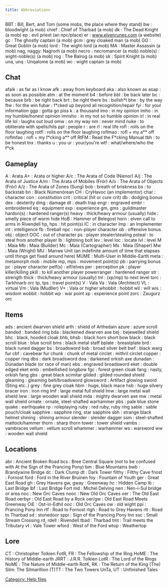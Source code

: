 ```yaml
---
title: Abbreviations
---
```


BBT : Bill, Bert, and Tom (some mobs, the place where they stand) bw :
bloodwight (a mob) chief : Chief of Tharbad (a mob) dk : The Dead Knight
(a mob) ep : evil priest (an npc/place) er : www.elvenrunes.com (a
website) gc : The ghostly captain (a mob) gcm : grey cloaked man (a mob)
GG : Great Goblin (a mob) lord : The wight-lord (a mob) MA : Master
Assassin (a mob) nag, naggy: Nagrorh (a mob) necro : necromancer (a mob)
noble(s) : wight-noble(s) (a mob) rog : The Balrog (a mob) sk : Spirit
Knight (a mob) una, unq : Unqalome (a mob) wc : wight captain (a mob)

## Chat

afaik : as far as I know afk : away from keyboard aka : also known as
asap : as soon as possible atm : at the moment b4 : before bbl : be back
later bc : because brb : be right back brt : be right there bs :
bullsh\*t btw : by the way ftw : for the win fubar : f\*cked up beyond
all recognition/repair fyi : for your information ggp : gotta go piss k
: a thousand imo : in my opinion imho : in my humble/honest opinion
imnsho : in my not so humble opinion irl : in real life lol : laughs out
loud omw : on my way nm : never mind nuke : to obliterate with
spells/hits ppl : people r : are rl : real life rofl : rolls on the
floor laughing rotfl : rolls on the floor laughing roflmao : rofl + my
a\*\* off roflmfao : rofl + my f\*cking a\*\* off RtFM : Read the
F\*cking Manual tbh : to be honest tnx : thanks u : you ur : your/you're
wtf : what/where/who the f\*ck

## Gameplay

A : Arata A+ : Arata or higher A/c : The Arata of Code (Nienor) A/j :
The Arata of Justice A/m : The Arata of Mobiles (Frór) A/o : The Arata
of Objects (Frór) A/z : The Arata of Zones (Sung) bob : breath of
briskness bs : to backstab bn : Black Númenórean CH : CryHavoc (an
implementor) char : character con : constitution crit : critical (hit or
cure crit) db : dodging bonus dex : dexterity dmg : damage dt : death
trap engr : engraved embr : embroidered eq : equipment exp : experience
gm, gms : guildmaster hardon(s) : hardened ranger(s) heavy : thick/heavy
armour (usually) hide : smelly piece of worm hide HoB : Hammer of
Belegost horn : elven call to arms in Rivendell hp, hps : hit point(s)
IC : in character Imp : an Implementer int : intelligence fb : fireball
npc : non-player character ob : offensive bonus obj : object OOC : out
of character ps : player stealer/stealing psteal : to steal from another
player lb : lightning bolt lev : level loc : locate lvl : level M : Maia
Mb : Maia (Builder) Mc : Maia (Cartographer) Ms : Maia (Shaper) Mw :
Maia (Wright) MU : Manwe Unit (an indefinite amount of time that elapses
until things get fixed around here) MUME : Multi-User in Middle-Earth
meta : metamorph mob : mobile mp, mps : movement point(s) pb : parrying
bonus pc : player character pelf(s) : elf/elves per : perception pk :
player killer/killing pkill : to kill another player powerranger :
hardened ranger str : strength thick : thick/heavy armour (usually) tnl
: (xp/mp) to next level torc : Tarkhnarb orc tp, tps : travel point(s) V
: Vala Va : Vala (Architect) VL : virtual Vm : Vala (Mudller) V+ : Vala
or higher whobbit : hobbit wil : will wis : wisdom wobbit : hobbit wp :
war point xp : experience point zorc : Zaugurz orc

## Items

ads : ancient dwarven shield arth : shield of Arthedain azure : azure
scroll banded : banded ring bda : blackened dwarven axe bej : bejewelled
shield bhc : black, hooded cloak bhb, bhsb : black horn short bow black
: black scroll blue : blue scroll bms : black metal staff bplate :
breastplate brd : black runed dagger bs : broadsword bsb : broad silver
belt bwf : black warg fur cbf : cavebear fur chunk : chunk of metal
circlet : mithril circlet copper : copper ring dbs : dark broadsword doa
: darkened orkish axe dunadan : Dúnadan blade (or race of man) ebs :
engraved broadsword eket : double edged eket emb : embellished longbow
fgc : forest green cloak fang : nasty, orkish fang gbs : great black
scimitar gilded : gilded rounded shield gleaming : gleaming
belt/broadsword glowsword : Artifact glowing sword (Sting etc..) grey :
fine grey cloak hbm : huge, black mace hsb : huge silvery bracer iron :
iron ring lmf : large metal full shield lmw : large metal wall shield
lww : large wooden wall shield mda : mighty dwarven axe mw : metal wall
shield ornate : ornate, steel-shafted warhammer pbs : pale blue stone
quake : earthquake rp : roleplaying ruby : red ruby, ruby ring sable :
sable pouch/cloak sapphire : sapphire ring, star sapphire sbh : strange
black helmet shining : shining armour slender : slender dagger ssm :
steel-shafted mattock/hammer thorn : sharp thorn tower : tower shield
vambs : vambraces vellum : vellum scroll whammer : warhammer ws :
warsword ww : wooden wall shield

## Locations

abr : Ancient Broken Road bcs : Bree Central Square (not to be confused
with At the Sign of the Prancing Pony) bm : Blue Mountains bwb :
Brandywine Bridge dc : Dark Clump dt : Dark Tower filthy : Filthy Cave
fnost : Fornost ford : Ford in the River Bruinen foy : Fountain of Youth
ger : Great East Road gh : Grey Havens gw, gway : Greenway hc : Hidden
Camp lb : Last Bridge lbf : Last Bridge Fort md : Michel Delving nen :
Nen-i-Sul bridge or area noc : New Orc Caves nooc : New Old Orc Caves
oer : The Old East Road oerbyr : Old East Road by a Rock oer/gw : Old
East Road Meets Greenway OiE : Ost-in-Edhil ooc : Old Orc Caves ow : old
wight ppi : Prancing Pony Inn rtf : Road to Fornost rtgh : Road to Grey
Havens rtt : Road to Tharbad sd : stonedoor sppi : Sign of the Prancing
Pony Inn ssc : Small Stream Crossing rd, rdell : Rivendell tbad :
Tharbad tmt : Trail meets the Tributary vt : Vale Tower wford : West of
the Ford wtop : Weathertop

## Lore

CT : Christopher Tolkien FotR, FR : The Fellowship of the Ring HoME :
The History of Middle-earth JRRT : J.R.R. Tolkien LotR : The Lord of the
Rings NoME : The Nature of Middle-earth RotK, RK : The Return of the
King (The) Silm: The Silmarillion (T)TT : The Two Towers UnTa, UT :
Unfinished Tales

[Category: Help files](Category:_Help_files "wikilink")